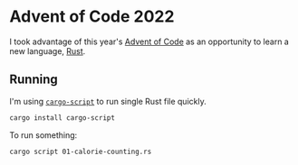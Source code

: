 # Advent of Code 2022

I took advantage of this year's [Advent of Code](https://adventofcode.com/2022) as an opportunity to learn a new language, [Rust](https://www.rust-lang.org/).

## Running

I'm using [`cargo-script`](https://github.com/DanielKeep/cargo-script) to run single Rust file quickly.

```bash
cargo install cargo-script
```

To run something:

```bash
cargo script 01-calorie-counting.rs
```
